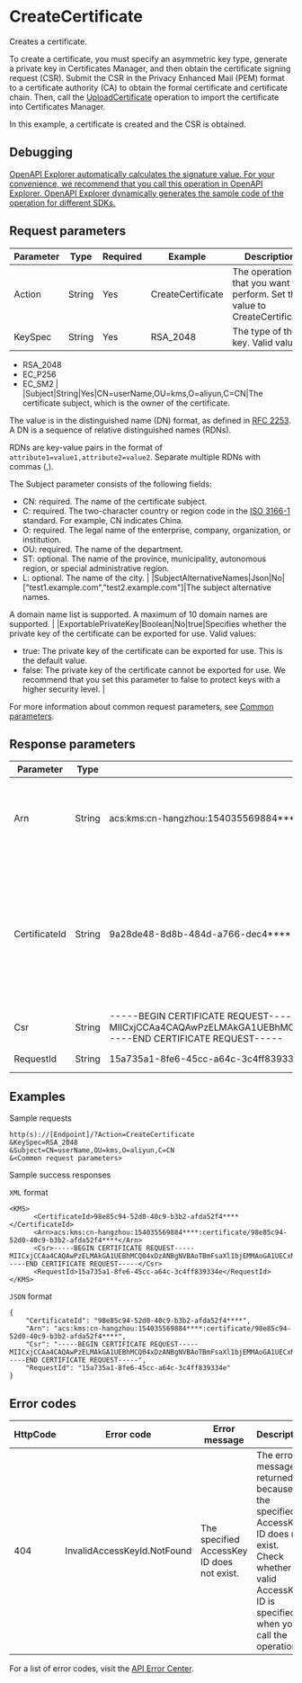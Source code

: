 # CreateCertificate

Creates a certificate.

To create a certificate, you must specify an asymmetric key type, generate a private key in Certificates Manager, and then obtain the certificate signing request \(CSR\). Submit the CSR in the Privacy Enhanced Mail \(PEM\) format to a certificate authority \(CA\) to obtain the formal certificate and certificate chain. Then, call the [UploadCertificate](~~212136~~) operation to import the certificate into Certificates Manager.

In this example, a certificate is created and the CSR is obtained.

## Debugging

[OpenAPI Explorer automatically calculates the signature value. For your convenience, we recommend that you call this operation in OpenAPI Explorer. OpenAPI Explorer dynamically generates the sample code of the operation for different SDKs.](https://api.aliyun.com/#product=Kms&api=CreateCertificate&type=RPC&version=2016-01-20)

## Request parameters

|Parameter|Type|Required|Example|Description|
|---------|----|--------|-------|-----------|
|Action|String|Yes|CreateCertificate|The operation that you want to perform. Set the value to CreateCertificate. |
|KeySpec|String|Yes|RSA\_2048|The type of the key. Valid values:

 -   RSA\_2048
-   EC\_P256
-   EC\_SM2 |
|Subject|String|Yes|CN=userName,OU=kms,O=aliyun,C=CN|The certificate subject, which is the owner of the certificate.

 The value is in the distinguished name \(DN\) format, as defined in [RFC 2253](https://tools.ietf.org/html/rfc2253?spm=a2c4g.11186623.2.13.265f1a1cGFCn3Q). A DN is a sequence of relative distinguished names \(RDNs\).

 RDNs are key-value pairs in the format of `attribute1=value1,attribute2=value2`. Separate multiple RDNs with commas \(,\).

 The Subject parameter consists of the following fields:

 -   CN: required. The name of the certificate subject.
-   C: required. The two-character country or region code in the [ISO 3166-1](https://www.iso.org/obp/ui/#search/code/) standard. For example, CN indicates China.
-   O: required. The legal name of the enterprise, company, organization, or institution.
-   OU: required. The name of the department.
-   ST: optional. The name of the province, municipality, autonomous region, or special administrative region.
-   L: optional. The name of the city. |
|SubjectAlternativeNames|Json|No|\["test1.example.com","test2.example.com"\]|The subject alternative names.

 A domain name list is supported. A maximum of 10 domain names are supported. |
|ExportablePrivateKey|Boolean|No|true|Specifies whether the private key of the certificate can be exported for use. Valid values:

 -   true: The private key of the certificate can be exported for use. This is the default value.
-   false: The private key of the certificate cannot be exported for use. We recommend that you set this parameter to false to protect keys with a higher security level. |

For more information about common request parameters, see [Common parameters](~~69007~~).

## Response parameters

|Parameter|Type|Example|Description|
|---------|----|-------|-----------|
|Arn|String|acs:kms:cn-hangzhou:154035569884\*\*\*\*:certificate/98e85c94-52d0-40c9-b3b2-afda52f4\*\*\*\*|The Alibaba Cloud Resource Name \(ARN\) of the certificate. |
|CertificateId|String|9a28de48-8d8b-484d-a766-dec4\*\*\*\*|The ID of the certificate. It is the globally unique identifier \(GUID\) of the certificate in Certificates Manager. |
|Csr|String|-----BEGIN CERTIFICATE REQUEST-----MIICxjCCAa4CAQAwPzELMAkGA1UEBhMCQ04xDzANBgNVBAoTBmFsaXl1bjEMMAoGA1UECxMDa21zMREwDwY\*\*\*\*-----END CERTIFICATE REQUEST-----|The CSR in the PEM format. |
|RequestId|String|15a735a1-8fe6-45cc-a64c-3c4ff839334e|The ID of the request. |

## Examples

Sample requests

```
http(s)://[Endpoint]/?Action=CreateCertificate
&KeySpec=RSA_2048
&Subject=CN=userName,OU=kms,O=aliyun,C=CN
&<Common request parameters>
```

Sample success responses

`XML` format

```
<KMS>
	  <CertificateId>98e85c94-52d0-40c9-b3b2-afda52f4****</CertificateId>
	  <Arn>acs:kms:cn-hangzhou:154035569884****:certificate/98e85c94-52d0-40c9-b3b2-afda52f4****</Arn>
	  <Csr>-----BEGIN CERTIFICATE REQUEST-----MIICxjCCAa4CAQAwPzELMAkGA1UEBhMCQ04xDzANBgNVBAoTBmFsaXl1bjEMMAoGA1UECxMDa21zMREwDwY****-----END CERTIFICATE REQUEST-----</Csr>
	  <RequestId>15a735a1-8fe6-45cc-a64c-3c4ff839334e</RequestId>
</KMS>
```

`JSON` format

```
{
	"CertificateId": "98e85c94-52d0-40c9-b3b2-afda52f4****",
	"Arn": "acs:kms:cn-hangzhou:154035569884****:certificate/98e85c94-52d0-40c9-b3b2-afda52f4****",
	"Csr": "-----BEGIN CERTIFICATE REQUEST-----MIICxjCCAa4CAQAwPzELMAkGA1UEBhMCQ04xDzANBgNVBAoTBmFsaXl1bjEMMAoGA1UECxMDa21zMREwDwY****-----END CERTIFICATE REQUEST-----",
	"RequestId": "15a735a1-8fe6-45cc-a64c-3c4ff839334e"
}
```

## Error codes

|HttpCode|Error code|Error message|Description|
|--------|----------|-------------|-----------|
|404|InvalidAccessKeyId.NotFound|The specified AccessKey ID does not exist.|The error message returned because the specified AccessKey ID does not exist. Check whether a valid AccessKey ID is specified when you call the operation.|

For a list of error codes, visit the [API Error Center](https://error-center.alibabacloud.com/status/product/Kms).

